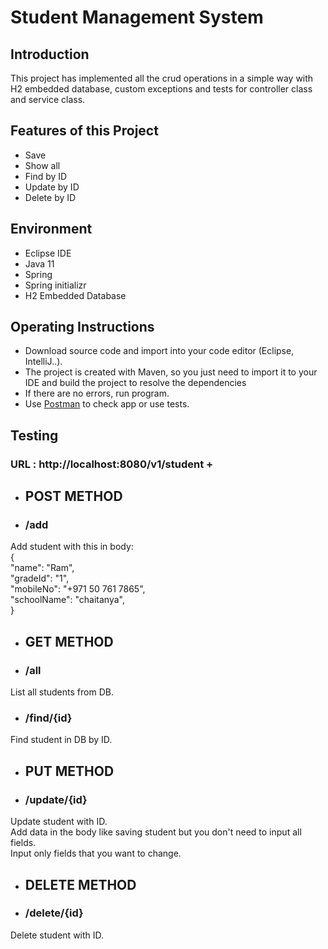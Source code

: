 # Student Management System

## Introduction
This project has implemented all the crud operations in a simple way with H2 embedded database, custom exceptions and tests for controller class and service class.

## Features of this Project
- Save
- Show all
- Find by ID
- Update by ID
- Delete by ID

## Environment
- Eclipse IDE
- Java 11
- Spring
- Spring initializr
- H2 Embedded Database

## Operating Instructions
- Download source code and import into your code editor (Eclipse, IntelliJ..).
- The project is created with Maven, so you just need to import it to your IDE and build the project to resolve the dependencies
- If there are no errors, run program.
- Use [Postman](https://www.postman.com) to check app or use tests.

## Testing
### URL : http://localhost:8080/v1/student + 
- ## POST METHOD
- ### /add
Add student with this in body: <br/>
{ <br/>
    "name": "Ram", <br/>
    "gradeId": "1", <br/>
    "mobileNo": "+971 50 761 7865", <br/>
    "schoolName": "chaitanya", <br/>
}
- ## GET METHOD
- ### /all
List all students from DB.

- ### /find/{id}
Find student in DB by ID.

- ## PUT METHOD
- ### /update/{id}
Update student with ID. <br/>
Add data in the body like saving student but you don't need to input all fields. <br/>
Input only fields that you want to change.

- ## DELETE METHOD
- ### /delete/{id}
Delete student with ID.

